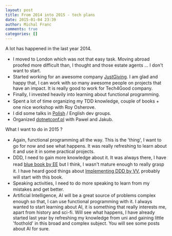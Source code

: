 ```yaml
---
layout: post
title: From 2014 into 2015 - tech plans
date: 2015-01-04 23:39
author: Michal Franc
comments: true
categories: []
---
```

A lot has happened in the last year 2014.
<ul>
	<li><span style="line-height: 1.5;">I moved to London which was not that easy task. Moving abroad proofed more difficult than, I thought and those estate agents ... I don't want to start.</span></li>
	<li><span style="line-height: 1.5;">Started working for an awesome company <a href="https://home.justgiving.com/">JustGiving</a>. I am glad and happy that, I can work with so many awesome people on projects that have an impact. It is really good to work for Tech4Good company.</span></li>
	<li><span style="line-height: 1.5;">Finally, I invested heavily into learning about functional programming.</span></li>
	<li><span style="line-height: 1.5;">Spent a lot of time organizing my TDD knowledge, couple of books + one nice workshop with Roy Osherove.</span></li>
	<li><span style="line-height: 1.5;">I did some talks in <a href="https://www.youtube.com/watch?v=95fhFUuQ9u0">Polish</a> / English dev groups.</span></li>
	<li>Organized <a href="http://dotnetconf.pl/">dotnetconf.pl</a> with Pawel and Jakub.</li>
</ul>
What I want to do in 2015 ?
<ul>
	<li><span style="line-height: 1.5;">Again, functional programming all the way. This is the 'thing', I want to go for now and see what happens. It was really refreshing to learn about it and use it in some practical projects.</span></li>
	<li><span style="line-height: 1.5;">DDD, I need to gain more knowledge about it. It was always there, I have read <a href="http://www.amazon.com/Domain-Driven-Design-Tackling-Complexity-Software/dp/0321125215">blue book by EE</a> but I think, I wasn't mature enough to really grasp it. I have heard good things about <a href="http://www.amazon.com/Implementing-Domain-Driven-Design-Vaughn-Vernon/dp/0321834577">Implementing DDD by VV</a>, probably will start with this book.</span></li>
	<li><span style="line-height: 1.5;">Speaking activities, I need to do more speaking to learn from my mistakes and get better.</span></li>
	<li><span style="line-height: 1.5;">Artificial Intelligence, AI will be a great source of problems complex enough so that, I can use functional programming with it. I always wanted to start learning about AI, it is something that really interests me, apart from history and sci-fi. Will see what happens, I have already started last year by refreshing my knowledge from uni and gaining little 'foothold' in this broad and complex subject. You will see some posts about AI for sure.</span></li>
</ul>
